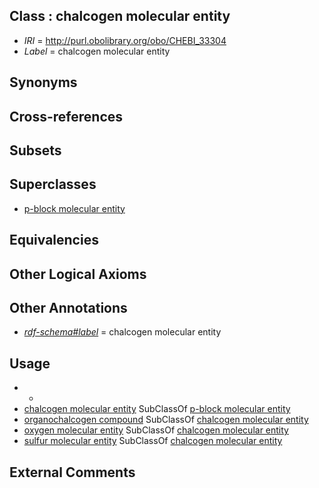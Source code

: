 
## Class : chalcogen molecular entity

 * *IRI* = http://purl.obolibrary.org/obo/CHEBI_33304
 * *Label* = chalcogen molecular entity

## Synonyms


## Cross-references


## Subsets


## Superclasses

 * [p-block molecular entity](../../CHEBI/75/CHEBI_33675.md)

## Equivalencies


## Other Logical Axioms


## Other Annotations

 * *[rdf-schema#label](../../el/rdf-schema#label.md)* = chalcogen molecular entity

## Usage

 * -
 * [chalcogen molecular entity](../../CHEBI/04/CHEBI_33304.md) SubClassOf [p-block molecular entity](../../CHEBI/75/CHEBI_33675.md)
 * [organochalcogen compound](../../CHEBI/62/CHEBI_36962.md) SubClassOf [chalcogen molecular entity](../../CHEBI/04/CHEBI_33304.md)
 * [oxygen molecular entity](../../CHEBI/06/CHEBI_25806.md) SubClassOf [chalcogen molecular entity](../../CHEBI/04/CHEBI_33304.md)
 * [sulfur molecular entity](../../CHEBI/35/CHEBI_26835.md) SubClassOf [chalcogen molecular entity](../../CHEBI/04/CHEBI_33304.md)

## External Comments


